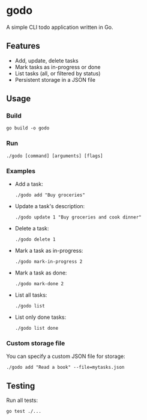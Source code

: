 # godo

A simple CLI todo application written in Go.

## Features
- Add, update, delete tasks
- Mark tasks as in-progress or done
- List tasks (all, or filtered by status)
- Persistent storage in a JSON file

## Usage

### Build
```
go build -o godo
```

### Run
```
./godo [command] [arguments] [flags]
```

### Examples
- Add a task:
  ```
  ./godo add "Buy groceries"
  ```
- Update a task's description:
  ```
  ./godo update 1 "Buy groceries and cook dinner"
  ```
- Delete a task:
  ```
  ./godo delete 1
  ```
- Mark a task as in-progress:
  ```
  ./godo mark-in-progress 2
  ```
- Mark a task as done:
  ```
  ./godo mark-done 2
  ```
- List all tasks:
  ```
  ./godo list
  ```
- List only done tasks:
  ```
  ./godo list done
  ```

### Custom storage file
You can specify a custom JSON file for storage:
```
./godo add "Read a book" --file=mytasks.json
```

## Testing
Run all tests:
```
go test ./...
```
